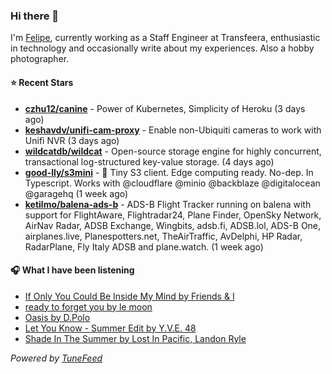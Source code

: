 ### Hi there 👋

I'm [Felipe](https://felipevm.com), currently working as a Staff Engineer at Transfeera, enthusiastic in technology and occasionally write about my experiences. Also a hobby photographer.

#### ⭐ Recent Stars
- **[czhu12/canine](https://github.com/czhu12/canine)** - Power of Kubernetes, Simplicity of Heroku (3 days ago)
- **[keshavdv/unifi-cam-proxy](https://github.com/keshavdv/unifi-cam-proxy)** - Enable non-Ubiquiti cameras to work with Unifi NVR (3 days ago)
- **[wildcatdb/wildcat](https://github.com/wildcatdb/wildcat)** - Open-source storage engine for highly concurrent, transactional log-structured key-value storage. (4 days ago)
- **[good-lly/s3mini](https://github.com/good-lly/s3mini)** - 👶 Tiny S3 client. Edge computing ready. No-dep. In Typescript. Works with @cloudflare @minio @backblaze @digitalocean @garagehq (1 week ago)
- **[ketilmo/balena-ads-b](https://github.com/ketilmo/balena-ads-b)** - ADS-B Flight Tracker running on balena with support for FlightAware, Flightradar24, Plane Finder, OpenSky Network, AirNav Radar, ADSB Exchange, Wingbits, adsb.fi, ADSB.lol, ADS-B One, airplanes.live, Planespotters.net, TheAirTraffic, AvDelphi, HP Radar, RadarPlane, Fly Italy ADSB and plane.watch. (1 week ago)

#### 🎧 What I have been listening
- [If Only You Could Be Inside My Mind by Friends &amp; I](https://open.spotify.com/track/2qUbwUfeEZeAn039FBv9kf)
- [ready to forget you by le moon](https://open.spotify.com/track/7mlH3UvvWYiPgwvxL7Q3PW)
- [Oasis by D.Polo](https://open.spotify.com/track/2a4LPmtGaJfpgRbsosKeAc)
- [Let You Know - Summer Edit by Y.V.E. 48](https://open.spotify.com/track/6eFlqtmgYckrLelrV4oc9C)
- [Shade In The Summer by Lost In Pacific, Landon Ryle](https://open.spotify.com/track/5e6uRmRhnXEqzq6Fvf96BT)

_Powered by [TuneFeed](https://tunefeed.app?ref=github.com)_
